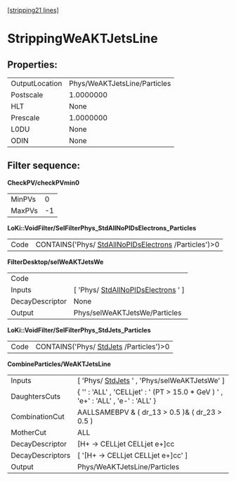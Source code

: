 [[stripping21 lines]](./stripping21-index)

# StrippingWeAKTJetsLine

## Properties:

|                |                              |
|----------------|------------------------------|
| OutputLocation | Phys/WeAKTJetsLine/Particles |
| Postscale      | 1.0000000                    |
| HLT            | None                         |
| Prescale       | 1.0000000                    |
| L0DU           | None                         |
| ODIN           | None                         |

## Filter sequence:

**CheckPV/checkPVmin0**

|        |     |
|--------|-----|
| MinPVs | 0   |
| MaxPVs | -1  |

**LoKi::VoidFilter/SelFilterPhys_StdAllNoPIDsElectrons_Particles**

|      |                                                                                              |
|------|----------------------------------------------------------------------------------------------|
| Code | CONTAINS('Phys/ [StdAllNoPIDsElectrons](./stripping21-stdallnopidselectrons) /Particles')\>0 |

**FilterDesktop/selWeAKTJetsWe**

|                 |                                                                             |
|-----------------|-----------------------------------------------------------------------------|
| Code            |                                                                             |
| Inputs          | [ 'Phys/ [StdAllNoPIDsElectrons](./stripping21-stdallnopidselectrons) ' ] |
| DecayDescriptor | None                                                                        |
| Output          | Phys/selWeAKTJetsWe/Particles                                               |

**LoKi::VoidFilter/SelFilterPhys_StdJets_Particles**

|      |                                                                  |
|------|------------------------------------------------------------------|
| Code | CONTAINS('Phys/ [StdJets](./stripping21-stdjets) /Particles')\>0 |

**CombineParticles/WeAKTJetsLine**

|                  |                                                                                     |
|------------------|-------------------------------------------------------------------------------------|
| Inputs           | [ 'Phys/ [StdJets](./stripping21-stdjets) ' , 'Phys/selWeAKTJetsWe' ]             |
| DaughtersCuts    | { '' : 'ALL' , 'CELLjet' : ' (PT \> 15.0 \* GeV ) ' , 'e+' : 'ALL' , 'e-' : 'ALL' } |
| CombinationCut   | AALLSAMEBPV & ( dr_13 \> 0.5 )& ( dr_23 \> 0.5 )                                    |
| MotherCut        | ALL                                                                                 |
| DecayDescriptor  | [H+ -\> CELLjet CELLjet e+]cc                                                     |
| DecayDescriptors | [ '[H+ -\> CELLjet CELLjet e+]cc' ]                                             |
| Output           | Phys/WeAKTJetsLine/Particles                                                        |
